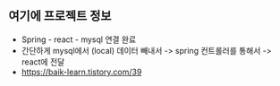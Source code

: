 ## 여기에 프로젝트 정보
- Spring - react - mysql 연결 완료
- 간단하게 mysql에서 (local) 데이터 빼내서 -> spring 컨트롤러를 통해서 -> react에 전달
- https://baik-learn.tistory.com/39
